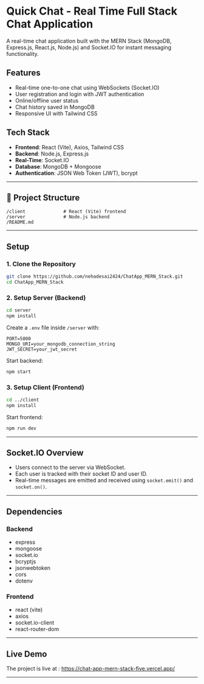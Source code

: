 #  Quick Chat - Real Time Full Stack Chat Application

A real-time chat application built with the MERN Stack (MongoDB, Express.js, React.js, Node.js) and Socket.IO for instant messaging functionality.

##  Features

- Real-time one-to-one chat using WebSockets (Socket.IO)
- User registration and login with JWT authentication
- Online/offline user status
- Chat history saved in MongoDB
- Responsive UI with Tailwind CSS

##  Tech Stack

- **Frontend**: React (Vite), Axios, Tailwind CSS
- **Backend**: Node.js, Express.js
- **Real-Time**: Socket.IO
- **Database**: MongoDB + Mongoose
- **Authentication**: JSON Web Token (JWT), bcrypt

---

## 📁 Project Structure

```
/client              # React (Vite) frontend
/server              # Node.js backend
/README.md

```

---

##  Setup 

### 1. Clone the Repository

```bash
git clone https://github.com/nehadesai2424/ChatApp_MERN_Stack.git
cd ChatApp_MERN_Stack
```

### 2. Setup Server (Backend)

```bash
cd server
npm install
```

Create a `.env` file inside `/server` with:

```env
PORT=5000
MONGO_URI=your_mongodb_connection_string
JWT_SECRET=your_jwt_secret
```

Start backend:

```bash
npm start
```

### 3. Setup Client (Frontend)

```bash
cd ../client
npm install
```

Start frontend:

```bash
npm run dev
```

---


##  Socket.IO Overview

- Users connect to the server via WebSocket.
- Each user is tracked with their socket ID and user ID.
- Real-time messages are emitted and received using `socket.emit()` and `socket.on()`.

---


##  Dependencies

### Backend

- express
- mongoose
- socket.io
- bcryptjs
- jsonwebtoken
- cors
- dotenv

### Frontend

- react (vite)
- axios
- socket.io-client
- react-router-dom


---


##  Live Demo

The project is live at : https://chat-app-mern-stack-five.vercel.app/


---



